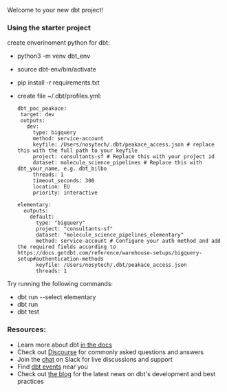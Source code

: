 Welcome to your new dbt project!

### Using the starter project

create enverinoment python for dbt:
 - python3 -m venv dbt_env
 - source dbt-env/bin/activate
 - pip install -r requirements.txt
 - create file ~/.dbt/profiles.yml:
   
   ```
   dbt_poc_peakace:
    target: dev
    outputs:
      dev:
        type: bigquery
        method: service-account
        keyfile: /Users/nosytech/.dbt/peakace_access.json # replace this with the full path to your keyfile
        project: consultants-sf # Replace this with your project id
        dataset: molecule_science_pipelines # Replace this with dbt_your_name, e.g. dbt_bilbo
        threads: 1
        timeout_seconds: 300
        location: EU
        priority: interactive
  
   elementary:
     outputs:
       default:
         type: "bigquery"
         project: "consultants-sf"
         dataset: "molecule_science_pipelines_elementary"
         method: service-account # Configure your auth method and add the required fields according to https://docs.getdbt.com/reference/warehouse-setups/bigquery-setup#authentication-methods
         keyfile: /Users/nosytech/.dbt/peakace_access.json
         threads: 1
    ```

Try running the following commands:
- dbt run --select elementary
- dbt run
- dbt test


### Resources:
- Learn more about dbt [in the docs](https://docs.getdbt.com/docs/introduction)
- Check out [Discourse](https://discourse.getdbt.com/) for commonly asked questions and answers
- Join the [chat](https://community.getdbt.com/) on Slack for live discussions and support
- Find [dbt events](https://events.getdbt.com) near you
- Check out [the blog](https://blog.getdbt.com/) for the latest news on dbt's development and best practices
